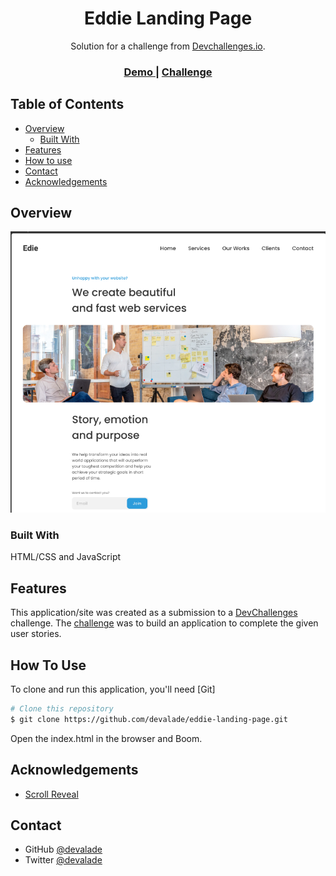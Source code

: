 <!-- Please update value in the {}  -->

<h1 align="center">Eddie Landing Page</h1>

<div align="center">
   Solution for a challenge from  <a href="http://devchallenges.io" target="_blank">Devchallenges.io</a>.
</div>

<div align="center">
  <h3>
    <a href="https://devalade.github.io/eddie-landing-page/">
      Demo
    </a>
    <span> | </span>
    <a href="https://devchallenges.io/challenges/xobQBuf8zWWmiYMIAZe0">
      Challenge
    </a>
  </h3>
</div>

<!-- TABLE OF CONTENTS -->

## Table of Contents

- [Overview](#overview)
  - [Built With](#built-with)
- [Features](#features)
- [How to use](#how-to-use)
- [Contact](#contact)
- [Acknowledgements](#acknowledgements)

<!-- OVERVIEW -->

## Overview

![screenshot](image/Screenshot.png)


### Built With

<!-- This section should list any major frameworks that you built your project using. Here are a few examples.-->
HTML/CSS and JavaScript

## Features

<!-- List the features of your application or follow the template. Don't share the figma file here :) -->

This application/site was created as a submission to a [DevChallenges](https://devchallenges.io/challenges) challenge. The [challenge](https://devchallenges.io/challenges/xobQBuf8zWWmiYMIAZe0) was to build an application to complete the given user stories.

## How To Use

<!-- Example: -->

To clone and run this application, you'll need [Git]

```bash
# Clone this repository
$ git clone https://github.com/devalade/eddie-landing-page.git
```
Open the index.html in the browser and Boom.

## Acknowledgements

<!-- This section should list any articles or add-ons/plugins that helps you to complete the project. This is optional but it will help you in the future. For example -->

- [Scroll Reveal](https://scrollrevealjs.org/)

## Contact

- GitHub [@devalade](https://github.com/devalade)
- Twitter [@devalade](https://twitter.com/dev_alade)
